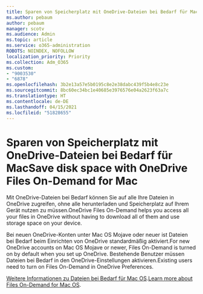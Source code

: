 ```yaml
---
title: Sparen von Speicherplatz mit OneDrive-Dateien bei Bedarf für Mac
ms.author: pebaum
author: pebaum
manager: scotv
ms.audience: Admin
ms.topic: article
ms.service: o365-administration
ROBOTS: NOINDEX, NOFOLLOW
localization_priority: Priority
ms.collection: Adm_O365
ms.custom:
- "9003530"
- "6878"
ms.openlocfilehash: 3b2e13a57e5b0195c8e2e38dabc439f5b4e8c23e
ms.sourcegitcommit: 8bc60ec34bc1e40685e3976576e04a2623f63a7c
ms.translationtype: HT
ms.contentlocale: de-DE
ms.lasthandoff: 04/15/2021
ms.locfileid: "51828655"
---
```

# <a name="save-disk-space-with-onedrive-files-on-demand-for-mac"></a><span data-ttu-id="dbd16-102">Sparen von Speicherplatz mit OneDrive-Dateien bei Bedarf für Mac</span><span class="sxs-lookup"><span data-stu-id="dbd16-102">Save disk space with OneDrive Files On-Demand for Mac</span></span>

<span data-ttu-id="dbd16-103">Mit OneDrive-Dateien bei Bedarf können Sie auf alle Ihre Dateien in OneDrive zugreifen, ohne alle herunterladen und Speicherplatz auf Ihrem Gerät nutzen zu müssen.</span><span class="sxs-lookup"><span data-stu-id="dbd16-103">OneDrive Files On-Demand helps you access all your files in OneDrive without having to download all of them and use storage space on your device.</span></span>  

<span data-ttu-id="dbd16-104">Bei neuen OneDrive-Konten unter Mac OS Mojave oder neuer ist Dateien bei Bedarf beim Einrichten von OneDrive standardmäßig aktiviert.</span><span class="sxs-lookup"><span data-stu-id="dbd16-104">For new OneDrive accounts on Mac OS Mojave or newer, Files On-Demand is turned on by default when you set up OneDrive.</span></span> <span data-ttu-id="dbd16-105">Bestehende Benutzer müssen Dateien bei Bedarf in den OneDrive-Einstellungen aktivieren.</span><span class="sxs-lookup"><span data-stu-id="dbd16-105">Existing users need to turn on Files On-Demand in OneDrive Preferences.</span></span>  

<span data-ttu-id="dbd16-106">[Weitere Informationen zu Dateien bei Bedarf für Mac OS](https://support.microsoft.com/office/529f6d53-e572-4922-a585-e7a318c135f0).</span><span class="sxs-lookup"><span data-stu-id="dbd16-106">[Learn more about Files On-Demand for Mac OS](https://support.microsoft.com/office/529f6d53-e572-4922-a585-e7a318c135f0).</span></span>
